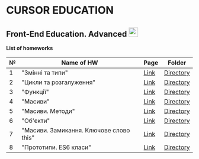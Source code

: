 # CURSOR EDUCATION
## Front-End Education. Advanced <img src="https://media.giphy.com/media/d3MKBzBTtCUIDwwU/giphy.gif" width="25px">

**List of homeworks**


| №  | Name of HW                               | Page | Folder    | 
| -- | ---------------------------------------- |------| --------- |
| 1  | "Змінні та типи"       | [Link](https://danadovzh.github.io/Cursor_Education/Front-end.%20Advanced/HW1-Variables-and-data-types/index.html) | [Directory](https://github.com/DanaDovzh/Cursor_Education/tree/master/Front-end.%20Advanced/HW1-Variables-and-data-types) |
| 2  |   "Цикли та розгалуження"         | [Link](https://danadovzh.github.io/Cursor_Education/Front-end.%20Advanced/HW2-Cycles-and-Branching/index.html) | [Directory](https://github.com/DanaDovzh/Cursor_Education/tree/master/Front-end.%20Advanced/HW2-Cycles-and-Branching) |
| 3  |  "Функції" | [Link]() | [Directory](https://github.com/DanaDovzh/Cursor_Education/tree/master/Front-end.%20Advanced/HW3-Functions) |
| 4  |   "Масиви"  | [Link](https://danadovzh.github.io/Cursor_Education/Front-end.%20Advanced/HW4-Arrays/index.html) | [Directory](https://github.com/DanaDovzh/Cursor_Education/tree/master/Front-end.%20Advanced/HW4-Arrays) |
| 5  |  "Масиви. Методи"   | [Link](https://danadovzh.github.io/Cursor_Education/Front-end.%20Advanced/HW5-Arrays-methods/index.html) | [Directory](https://github.com/DanaDovzh/Cursor_Education/tree/master/Front-end.%20Advanced/HW5-Arrays-methods) |
| 6  |  "Об'єкти"   | [Link](https://danadovzh.github.io/Cursor_Education/Front-end.%20Advanced/HW6-Objects/index.html) | [Directory](https://github.com/DanaDovzh/Cursor_Education/tree/master/Front-end.%20Advanced/HW6-Objects) |
| 7  |  "Масиви. Замикання. Ключове слово this"  | [Link](https://danadovzh.github.io/Cursor_Education/Front-end.%20Advanced/HW7-Arrays-Keyword-this/index.html) | [Directory](https://github.com/DanaDovzh/Cursor_Education/tree/master/Front-end.%20Advanced/HW7-Arrays-Keyword-this) |
| 8  |  "Прототипи. ES6 класи"  | [Link](https://danadovzh.github.io/Cursor_Education/Front-end.%20Advanced/HW8-Prototypers-ES6/index.html) | [Directory](https://github.com/DanaDovzh/Cursor_Education/tree/master/Front-end.%20Advanced/HW8-Prototypers-ES6) |


